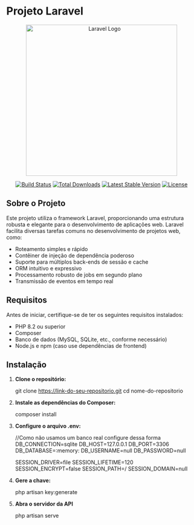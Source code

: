 # Projeto Laravel

<p align="center"><a href="https://laravel.com" target="_blank"><img src="https://raw.githubusercontent.com/laravel/art/master/logo-lockup/5%20SVG/2%20CMYK/1%20Full%20Color/laravel-logolockup-cmyk-red.svg" width="400" alt="Laravel Logo"></a></p>

<p align="center">
<a href="https://github.com/laravel/framework/actions"><img src="https://github.com/laravel/framework/workflows/tests/badge.svg" alt="Build Status"></a>
<a href="https://packagist.org/packages/laravel/framework"><img src="https://img.shields.io/packagist/dt/laravel/framework" alt="Total Downloads"></a>
<a href="https://packagist.org/packages/laravel/framework"><img src="https://img.shields.io/packagist/v/laravel/framework" alt="Latest Stable Version"></a>
<a href="https://packagist.org/packages/laravel/framework"><img src="https://img.shields.io/packagist/l/laravel/framework" alt="License"></a>
</p>

## Sobre o Projeto

Este projeto utiliza o framework Laravel, proporcionando uma estrutura robusta e elegante para o desenvolvimento de aplicações web. Laravel facilita diversas tarefas comuns no desenvolvimento de projetos web, como:

- Roteamento simples e rápido
- Contêiner de injeção de dependência poderoso
- Suporte para múltiplos back-ends de sessão e cache
- ORM intuitivo e expressivo
- Processamento robusto de jobs em segundo plano
- Transmissão de eventos em tempo real

## Requisitos

Antes de iniciar, certifique-se de ter os seguintes requisitos instalados:

- PHP 8.2 ou superior
- Composer
- Banco de dados (MySQL, SQLite, etc., conforme necessário)
- Node.js e npm (caso use dependências de frontend)

## Instalação

1. **Clone o repositório:**

   git clone https://link-do-seu-repositorio.git
   cd nome-do-repositorio

2. **Instale as dependências do Composer:**
    
    composer install

3. **Configure o arquivo .env:**
    
    //Como não usamos um banco real configure dessa forma
    DB_CONNECTION=sqlite
    DB_HOST=127.0.0.1
    DB_PORT=3306
    DB_DATABASE=:memory:
    DB_USERNAME=null
    DB_PASSWORD=null


    SESSION_DRIVER=file
    SESSION_LIFETIME=120
    SESSION_ENCRYPT=false
    SESSION_PATH=/
    SESSION_DOMAIN=null

4. **Gere a chave:**

    php artisan key:generate

5. **Abra o servidor da API**

    php artisan serve

